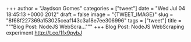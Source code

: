 
+++
author = "Jaydson Gomes"
categories = ["tweet"]
date = "Wed Jul 04 18:45:13 +0000 2012"
draft = false
image = "{TWEET_IMAGE}"
slug = "8f68f227369a153025ceaf143c3a18e7ee306996"
tags = ["tweet"]
title = """Blog Post: NodeJS WebScra..."""
+++
Blog Post: NodeJS WebScraping experiment http://t.co/1fx9pybJ
